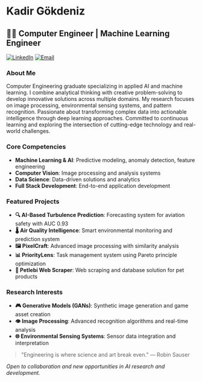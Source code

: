# Kadir Gökdeniz

## 👨‍💻 Computer Engineer | Machine Learning Engineer

[![LinkedIn](https://img.shields.io/badge/-LinkedIn-blue?style=flat-square&logo=linkedin)](https://www.linkedin.com/in/kadir-g%C3%B6kdeniz-16573127a/)
[![Email](https://img.shields.io/badge/-Email-red?style=flat-square&logo=gmail)](mailto:kadirgokdeniz@hotmail.com)

### About Me

Computer Engineering graduate specializing in applied AI and machine learning. I combine analytical thinking with creative problem-solving to develop innovative solutions across multiple domains. My research focuses on image processing, environmental sensing systems, and pattern recognition. Passionate about transforming complex data into actionable intelligence through deep learning approaches. Committed to continuous learning and exploring the intersection of cutting-edge technology and real-world challenges.

### Core Competencies

- **Machine Learning & AI**: Predictive modeling, anomaly detection, feature engineering
- **Computer Vision**: Image processing and analysis systems
- **Data Science**: Data-driven solutions and analytics
- **Full Stack Development**: End-to-end application development

### Featured Projects

- **🔍 AI-Based Turbulence Prediction**: Forecasting system for aviation safety with AUC 0.93
- **🌡️ Air Quality Intelligence**: Smart environmental monitoring and prediction system
- **🖼️ PixelCraft**: Advanced image processing with similarity analysis
- **📊 PriorityLens**: Task management system using Pareto principle optimization
- **🐾 Petlebi Web Scraper**: Web scraping and database solution for pet products

### Research Interests

- **🎮 Generative Models (GANs)**: Synthetic image generation and game asset creation
- **👁️ Image Processing**: Advanced recognition algorithms and real-time analysis
- **🌐 Environmental Sensing Systems**: Sensor data integration and interpretation

> "Engineering is where science and art break even." — Robin Sauser

*Open to collaboration and new opportunities in AI research and development.*
